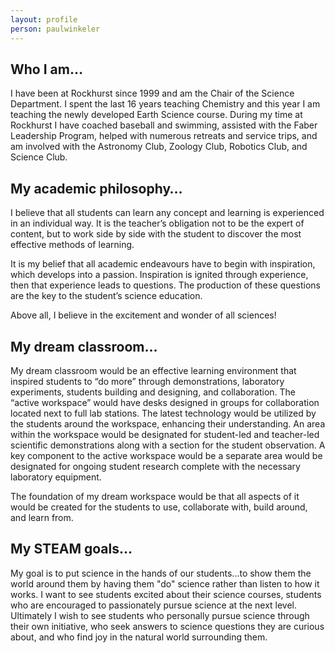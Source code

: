 ```yaml
---
layout: profile
person: paulwinkeler
---
```

## Who I am…

I have been at Rockhurst since 1999 and am the Chair of the Science Department.  I spent the last 16 years teaching Chemistry and this year I am teaching the newly developed Earth Science course.  During my time at Rockhurst I have coached baseball and swimming, assisted with the Faber Leadership Program, helped with numerous retreats and service trips, and am involved with the Astronomy Club, Zoology Club, Robotics Club, and Science Club.  

## My academic philosophy…

I believe that all students can learn any concept and learning is experienced in an individual way.  It is the teacher’s obligation not to be the expert of content, but to work side by side with the student to discover the most effective methods of learning.  

It is my belief that all academic endeavours have to begin with inspiration, which develops into a passion.  Inspiration is ignited through experience, then that experience leads to questions.  The production of these questions are the key to the student’s science education.  

Above all, I believe in the excitement and wonder of all sciences!

## My dream classroom…

My dream classroom would be an effective learning environment that inspired students to “do more” through demonstrations, laboratory experiments, students building and designing, and collaboration.  The “active workspace” would have desks designed in groups for collaboration located next to full lab stations.  The latest technology would be utilized by the students around the workspace, enhancing their understanding.  An area within the workspace would be designated for student-led and teacher-led scientific demonstrations along with a section for the student observation.  A key component to the active workspace would be a separate area would be designated for ongoing student research complete with the necessary laboratory equipment.

The foundation of my dream workspace would be that all aspects of it would be created for the students to use, collaborate with, build around, and learn from.  

## My STEAM goals...

My goal is to put science in the hands of our students...to show them the world around them by having them "do" science rather than listen to how it works.  I want to see students excited about their science courses, students who are encouraged to passionately pursue science at the next level.  Ultimately I wish to see students who personally pursue science through their own initiative, who seek answers to science questions they are curious about, and who find joy in the natural world surrounding them.
